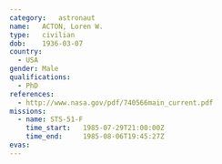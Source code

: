 ```yaml
---
category:	astronaut
name:	ACTON, Loren W.
type:	civilian
dob:	1936-03-07
country:
  - USA
gender:	Male
qualifications:
  - PhD
references:
  - http://www.nasa.gov/pdf/740566main_current.pdf
missions:
  - name: STS-51-F
    time_start:   1985-07-29T21:00:00Z
    time_end:     1985-08-06T19:45:27Z
evas:
---
```

